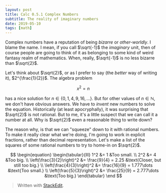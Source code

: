 ```yaml
---
layout: post
title: Calc 0.5.1 Complex Numbers
subtitle: The reality of imaginary numbers
date: 2019-05-10
tags: [math]
---
```


Complex numbers have a reputation of being *bizarre* or *other-worldly*. I blame the name. I mean, if you call $\sqrt{-1}$ the *imaginary* unit, then of course people are going to think of it as belonging to some kind of weird fantasy realm of mathematics. When, really, $\sqrt{-1}$ is no less bizarre than $\sqrt{2}$.  

Let's think about $\sqrt{2}$, or as I prefer to say (the *better* way of writing it), $2^{\frac{1}{2}}$. The algebra problem

$$
	x^2 = n
$$

has a nice solution for $n \in \{0,1,4,9,16,\dots\}$. But for other values of $n \in \mathbb{N}$, we don't have obvious answers. We have to *invent* new numbers to solve the equation. Historically (at least apocryphally), it was surprising that $\sqrt{2}$ is not rational. But to me, it's a little suspect that we can call it a number at all. Why is $\sqrt{2}$ even a reasonable thing to write down? 

The reason why, is that we can "squeeze" down to it with rational numbers. To make it really clear what we're doing, I'm going to work in explicit fractions, rather than decimal representation. Let's make a list of the squares of some rational numbers to try to home-in on $\sqrt{2}$.

$$
\begin{equation}
	\begin{tabular}{lll}
		1^2 &= 1 &Too small. \\
		2^2 &= 4 &Too big. \\
	\left(\frac{3}{2}\right)^2 &= \frac{9}{4} = 2.25 &\text{Closer, but still too big.} \\
	\left(\frac{4}{3}\right)^2 &= \frac{16}{9} = 1.777\dots &\text{Too small.} \\
	\left(\frac{5}{3}\right)^2 &= \frac{25}{9} = 2.777\dots &\text{Too big.}
	\end{tabular}
	\end
$$

> Written with [StackEdit](https://stackedit.io/).
<!--stackedit_data:
eyJoaXN0b3J5IjpbOTU2MDQ1NzczLDIxMjYzMjc3OTddfQ==
-->